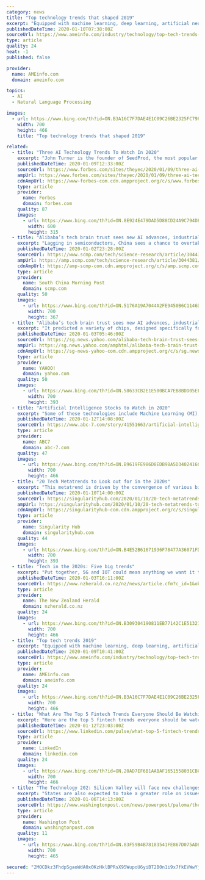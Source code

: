 ```yaml
---
category: news
title: "Top technology trends that shaped 2019"
excerpt: "Equipped with machine learning, deep learning, artificial neural networks and Natural Language Processing (NLP) features, it was unstoppable in 2019-even going to the extent of altering our thinking patterns and predicting diseases that we’re likely to contract in the future. Sectors such as telecom, health, retail, lifestyle and oil and gas ..."
publishedDateTime: 2020-01-10T07:38:00Z
sourceUrl: https://www.ameinfo.com/industry/technology/top-tech-trends-2019
type: article
quality: 24
heat: -1
published: false

provider:
  name: AMEinfo.com
  domain: ameinfo.com

topics:
  - AI
  - Natural Language Processing

images:
  - url: https://www.bing.com/th?id=ON.B3A16C7F7DAE4E1C09C26BE2325FC798
    width: 700
    height: 466
    title: "Top technology trends that shaped 2019"

related:
  - title: "Three AI Technology Trends To Watch In 2020"
    excerpt: "John Turner is the founder of SeedProd, the most popular coming-soon page solution for WordPress used by over 800,000 websites. Today we are going to take a look at the newest trends in artificial intelligence as we enter 2020."
    publishedDateTime: 2020-01-09T12:33:00Z
    sourceUrl: https://www.forbes.com/sites/theyec/2020/01/09/three-ai-technology-trends-to-watch-in-2020/
    ampUrl: https://www.forbes.com/sites/theyec/2020/01/09/three-ai-technology-trends-to-watch-in-2020/amp/
    cdnAmpUrl: https://www-forbes-com.cdn.ampproject.org/c/s/www.forbes.com/sites/theyec/2020/01/09/three-ai-technology-trends-to-watch-in-2020/amp/
    type: article
    provider:
      name: Forbes
      domain: forbes.com
    quality: 87
    images:
      - url: https://www.bing.com/th?id=ON.8E924E479DAD5D88CD24A9C794DEA21E
        width: 600
        height: 315
  - title: "Alibaba’s tech brain trust sees new AI advances, industrial IoT among big trends in 2020"
    excerpt: "Lagging in semiconductors, China sees a chance to overtake the US with AI chips as 5G ushers in new era 4. Modular design method will makes chips easier and faster to develop. The traditional method of chip design “cannot efficiently respond to the fast evolving, fragmented and customised needs of chip production”, the Damo Academy said."
    publishedDateTime: 2020-01-02T23:28:00Z
    sourceUrl: https://www.scmp.com/tech/science-research/article/3044381/alibabas-tech-brain-trust-sees-new-ai-advances-industrial-iot
    ampUrl: https://amp.scmp.com/tech/science-research/article/3044381/alibabas-tech-brain-trust-sees-new-ai-advances-industrial-iot
    cdnAmpUrl: https://amp-scmp-com.cdn.ampproject.org/c/s/amp.scmp.com/tech/science-research/article/3044381/alibabas-tech-brain-trust-sees-new-ai-advances-industrial-iot
    type: article
    provider:
      name: South China Morning Post
      domain: scmp.com
    quality: 50
    images:
      - url: https://www.bing.com/th?id=ON.5176A19A7044A2FE9450B6C1146DC8EB
        width: 700
        height: 367
  - title: "Alibaba’s tech brain trust sees new AI advances, industrial IoT among big trends in 2020"
    excerpt: "It predicted a variety of chips, designed specifically for blockchain and embedded with core algorithms, will emerge and be used in smartphones and various terminals as well as cloud computing operations. Sign up now for our 50% early bird offer from SCMP Research: China AI Report. The all new SCMP China AI Report gives you exclusive first-hand ..."
    publishedDateTime: 2020-01-03T05:46:00Z
    sourceUrl: https://sg.news.yahoo.com/alibaba-tech-brain-trust-sees-141623301.html
    ampUrl: https://sg.news.yahoo.com/amphtml/alibaba-tech-brain-trust-sees-141623301.html
    cdnAmpUrl: https://sg-news-yahoo-com.cdn.ampproject.org/c/s/sg.news.yahoo.com/amphtml/alibaba-tech-brain-trust-sees-141623301.html
    type: article
    provider:
      name: YAHOO!
      domain: yahoo.com
    quality: 50
    images:
      - url: https://www.bing.com/th?id=ON.58633CB2E1E500BCA7EB8BDD05EF6A8E
        width: 700
        height: 393
  - title: "Artificial Intelligence Stocks to Watch in 2020"
    excerpt: "Some of these technologies include Machine Learning (MI), Natural Language Processing (NLP), Predictive Analysis, Image Recognition, and Robotics. The artificial intelligence market was valued at $23.94 billion in 2018. It is expected to grow to $208.49 billion by 2025, a compound annual growth rate (CAGR) of 36.2%. The technology is already ..."
    publishedDateTime: 2020-01-12T14:08:00Z
    sourceUrl: https://www.abc-7.com/story/41551663/artificial-intelligence-stocks-to-watch-in-2020
    type: article
    provider:
      name: ABC7
      domain: abc-7.com
    quality: 47
    images:
      - url: https://www.bing.com/th?id=ON.B9619FE986D8EDB98A5D3402416C05A6
        width: 700
        height: 466
  - title: "20 Tech Metatrends to Look out for in the 2020s"
    excerpt: "This metatrend is driven by the convergence of various biotechnologies (CRISPR, gene therapy), genome sequencing, and artificial intelligence. (1) A360 Executive Mastermind: If you’re an exponentially and abundance-minded entrepreneur who would like coaching directly from me, consider joining my Abundance 360 Mastermind, a highly selective ..."
    publishedDateTime: 2020-01-10T14:00:00Z
    sourceUrl: https://singularityhub.com/2020/01/10/20-tech-metatrends-to-look-out-for-in-the-2020s/
    ampUrl: https://singularityhub.com/2020/01/10/20-tech-metatrends-to-look-out-for-in-the-2020s/amp/
    cdnAmpUrl: https://singularityhub-com.cdn.ampproject.org/c/s/singularityhub.com/2020/01/10/20-tech-metatrends-to-look-out-for-in-the-2020s/amp/
    type: article
    provider:
      name: Singularity Hub
      domain: singularityhub.com
    quality: 44
    images:
      - url: https://www.bing.com/th?id=ON.B4E52B61671936F78477A36071FDF3CB
        width: 700
        height: 393
  - title: "Tech in the 2020s: Five big trends"
    excerpt: "Put together, 5G and IOT could mean anything we want it to – and dealing with this constant flood of data would require new artificial intelligence to sift through it ... Would we move any closer to AI-powered driverless vehicles becoming a mainstay on motorways? Despite the hype, Parry pointed out that what fully automated vehicles we ..."
    publishedDateTime: 2020-01-03T16:11:00Z
    sourceUrl: https://www.nzherald.co.nz/nz/news/article.cfm?c_id=1&objectid=12290164
    type: article
    provider:
      name: The New Zealand Herald
      domain: nzherald.co.nz
    quality: 24
    images:
      - url: https://www.bing.com/th?id=ON.B309304190811EB77142C1E5132140A3
        width: 700
        height: 466
  - title: "Top tech trends 2019"
    excerpt: "Equipped with machine learning, deep learning, artificial neural networks and Natural Language Processing (NLP) features, it was unstoppable in 2019-even going to the extent of altering our thinking patterns and predicting diseases that we’re likely to contract in the future. Sectors such as telecom, health, retail, lifestyle and oil and gas ..."
    publishedDateTime: 2020-01-09T10:41:00Z
    sourceUrl: https://www.ameinfo.com/industry/technology/top-tech-trends-2019
    type: article
    provider:
      name: AMEinfo.com
      domain: ameinfo.com
    quality: 24
    images:
      - url: https://www.bing.com/th?id=ON.B3A16C7F7DAE4E1C09C26BE2325FC798
        width: 700
        height: 466
  - title: "What Are The Top 5 Fintech Trends Everyone Should Be Watching In 2020?"
    excerpt: "Here are the top 5 fintech trends everyone should be watching in 2020 because they will impact anything that involves money. 1. Hyper-personalization via big data and AI For many years, marketing experts espoused the benefits of personalization to attract customers and keep them loyal. Today, thanks to big data and artificial intelligence that ..."
    publishedDateTime: 2020-01-12T23:03:00Z
    sourceUrl: https://www.linkedin.com/pulse/what-top-5-fintech-trends-everyone-should-watching-2020-bernard-marr
    type: article
    provider:
      name: LinkedIn
      domain: linkedin.com
    quality: 24
    images:
      - url: https://www.bing.com/th?id=ON.20AD7EF6B1AABAF1651558031CBC50E4
        width: 700
        height: 466
  - title: "The Technology 202: Silicon Valley will face new challenges in 2020. Here's what we're watching."
    excerpt: "States are also expected to take a greater role on issues such as autonomous vehicles and facial recognition. 4. Tech giants’ power and size will be under the microscope as antitrust investigations heat up at the federal and state level. Antitrust will continue to dominate the tech policy debate, especially as the House subcommittee leading ..."
    publishedDateTime: 2020-01-06T14:13:00Z
    sourceUrl: https://www.washingtonpost.com/news/powerpost/paloma/the-technology-202/2020/01/06/the-technology-202-silicon-valley-will-face-new-challenges-in-2020-here-s-what-we-re-watching/5e12353f88e0fa32a51474e2/
    type: article
    provider:
      name: Washington Post
      domain: washingtonpost.com
    quality: 11
    images:
      - url: https://www.bing.com/th?id=ON.83F59B4B78183541FE867D075ADB0F72
        width: 700
        height: 465

secured: "2MOCDkz3FhdpSgaoWdA0x0KzHklBPRsX95WupoU6yiBT2B0n1i9x7fkEVWwYjvJhD+iUDZmIbEQ0LvlxsWtlvAX9XIFR2qIl8w7nQKm0+fuZrZRR3j4SW259sy/fb22MTO1LixwRYzhkcSvfkgNJrF9pTrGEhhhz1/9HKktlT7EX0moW3G29zCyWPuMZwf8pDcZ0w4nXo9/FUfj8tOeFeHErm3hvTa8IuQoIqkaISolYr7SFJAqmiK2ybI37ajqFzakjOqQeTtXbCHQGfy6dPQ==;UVFc0E+1quVB9kUu4CLcnw=="
---
```


